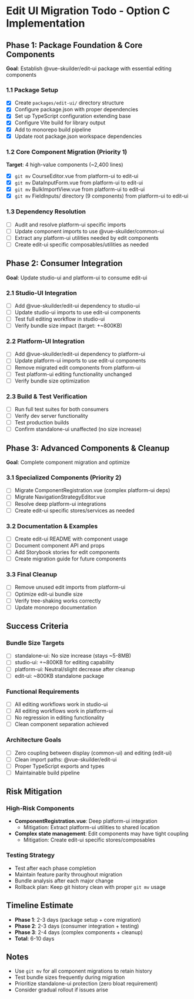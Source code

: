# Edit UI Migration Todo - Option C Implementation

## Phase 1: Package Foundation & Core Components
**Goal**: Establish @vue-skuilder/edit-ui package with essential editing components

### 1.1 Package Setup
- [x] Create `packages/edit-ui/` directory structure
- [x] Configure package.json with proper dependencies
- [x] Set up TypeScript configuration extending base
- [x] Configure Vite build for library output
- [x] Add to monorepo build pipeline
- [x] Update root package.json workspace dependencies

### 1.2 Core Component Migration (Priority 1)
**Target**: 4 high-value components (~2,400 lines)

- [x] `git mv` CourseEditor.vue from platform-ui to edit-ui
- [x] `git mv` DataInputForm.vue from platform-ui to edit-ui  
- [x] `git mv` BulkImportView.vue from platform-ui to edit-ui
- [x] `git mv` FieldInputs/ directory (9 components) from platform-ui to edit-ui

### 1.3 Dependency Resolution
- [ ] Audit and resolve platform-ui specific imports
- [ ] Update component imports to use @vue-skuilder/common-ui
- [ ] Extract any platform-ui utilities needed by edit components
- [ ] Create edit-ui specific composables/utilities as needed

## Phase 2: Consumer Integration
**Goal**: Update studio-ui and platform-ui to consume edit-ui

### 2.1 Studio-UI Integration
- [ ] Add @vue-skuilder/edit-ui dependency to studio-ui
- [ ] Update studio-ui imports to use edit-ui components
- [ ] Test full editing workflow in studio-ui
- [ ] Verify bundle size impact (target: +~800KB)

### 2.2 Platform-UI Integration  
- [ ] Add @vue-skuilder/edit-ui dependency to platform-ui
- [ ] Update platform-ui imports to use edit-ui components
- [ ] Remove migrated edit components from platform-ui
- [ ] Test platform-ui editing functionality unchanged
- [ ] Verify bundle size optimization

### 2.3 Build & Test Verification
- [ ] Run full test suites for both consumers
- [ ] Verify dev server functionality
- [ ] Test production builds
- [ ] Confirm standalone-ui unaffected (no size increase)

## Phase 3: Advanced Components & Cleanup
**Goal**: Complete component migration and optimize

### 3.1 Specialized Components (Priority 2) 
- [ ] Migrate ComponentRegistration.vue (complex platform-ui deps)
- [ ] Migrate NavigationStrategyEditor.vue  
- [ ] Resolve deep platform-ui integrations
- [ ] Create edit-ui specific stores/services as needed

### 3.2 Documentation & Examples
- [ ] Create edit-ui README with component usage
- [ ] Document component API and props
- [ ] Add Storybook stories for edit components
- [ ] Create migration guide for future components

### 3.3 Final Cleanup
- [ ] Remove unused edit imports from platform-ui
- [ ] Optimize edit-ui bundle size
- [ ] Verify tree-shaking works correctly
- [ ] Update monorepo documentation

## Success Criteria

### Bundle Size Targets
- [ ] standalone-ui: No size increase (stays ~5-8MB)  
- [ ] studio-ui: +~800KB for editing capability
- [ ] platform-ui: Neutral/slight decrease after cleanup
- [ ] edit-ui: ~800KB standalone package

### Functional Requirements
- [ ] All editing workflows work in studio-ui
- [ ] All editing workflows work in platform-ui  
- [ ] No regression in editing functionality
- [ ] Clean component separation achieved

### Architecture Goals
- [ ] Zero coupling between display (common-ui) and editing (edit-ui)
- [ ] Clean import paths: @vue-skuilder/edit-ui
- [ ] Proper TypeScript exports and types
- [ ] Maintainable build pipeline

## Risk Mitigation

### High-Risk Components
- **ComponentRegistration.vue**: Deep platform-ui integration
  - Mitigation: Extract platform-ui utilities to shared location
- **Complex state management**: Edit components may have tight coupling
  - Mitigation: Create edit-ui specific stores/composables

### Testing Strategy
- Test after each phase completion
- Maintain feature parity throughout migration
- Bundle analysis after each major change
- Rollback plan: Keep git history clean with proper `git mv` usage

## Timeline Estimate
- **Phase 1**: 2-3 days (package setup + core migration)
- **Phase 2**: 2-3 days (consumer integration + testing)  
- **Phase 3**: 2-4 days (complex components + cleanup)
- **Total**: 6-10 days

## Notes
- Use `git mv` for all component migrations to retain history
- Test bundle sizes frequently during migration
- Prioritize standalone-ui protection (zero bloat requirement)
- Consider gradual rollout if issues arise